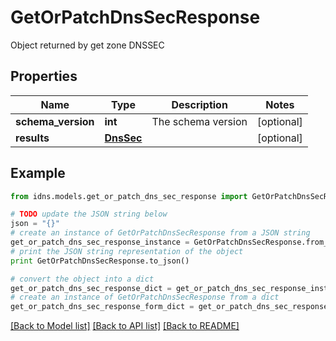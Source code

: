 # GetOrPatchDnsSecResponse

Object returned by get zone DNSSEC

## Properties
Name | Type | Description | Notes
------------ | ------------- | ------------- | -------------
**schema_version** | **int** | The schema version | [optional] 
**results** | [**DnsSec**](DnsSec.md) |  | [optional] 

## Example

```python
from idns.models.get_or_patch_dns_sec_response import GetOrPatchDnsSecResponse

# TODO update the JSON string below
json = "{}"
# create an instance of GetOrPatchDnsSecResponse from a JSON string
get_or_patch_dns_sec_response_instance = GetOrPatchDnsSecResponse.from_json(json)
# print the JSON string representation of the object
print GetOrPatchDnsSecResponse.to_json()

# convert the object into a dict
get_or_patch_dns_sec_response_dict = get_or_patch_dns_sec_response_instance.to_dict()
# create an instance of GetOrPatchDnsSecResponse from a dict
get_or_patch_dns_sec_response_form_dict = get_or_patch_dns_sec_response.from_dict(get_or_patch_dns_sec_response_dict)
```
[[Back to Model list]](../README.md#documentation-for-models) [[Back to API list]](../README.md#documentation-for-api-endpoints) [[Back to README]](../README.md)


